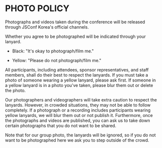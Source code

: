 # PHOTO POLICY

Photographs and videos taken during the conference will be released through JSConf Korea's official channels.

Whether you agree to be photographed will be indicated through your lanyard.

- Black: "It's okay to photograph/film me."

- Yellow: "Please do not photograph/film me."

All participants, including attendees, sponsor representatives, and staff members, shall do their best to respect the lanyards. If you must take a photo of someone wearing a yellow lanyard, please ask first. If someone in a yellow lanyard is in a photo you've taken, please blur them out or delete the photo.

Our photographers and videographers will take extra caution to respect the lanyards. However, in crowded situations, they may not be able to follow completely. If a photograph or a recording includes participants wearing yellow lanyards, we will blur them out or not publish it. Furthermore, once the photographs and videos are published, you can ask us to take down certain photographs that you do not want to be shared.

Note that for our group photo, the lanyards will be ignored, so if you do not want to be photographed here we ask you to step outside of the crowd.
